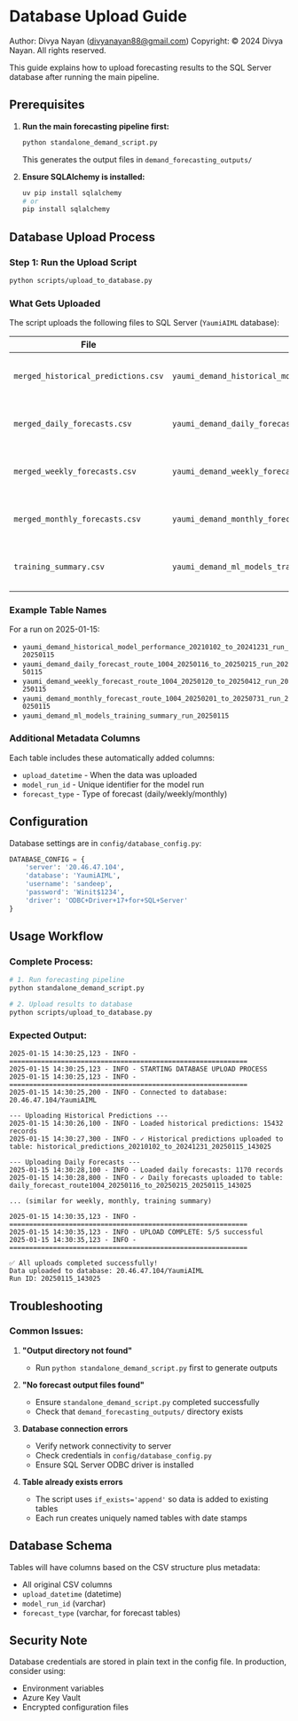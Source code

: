 # Database Upload Guide

Author: Divya Nayan (divyanayan88@gmail.com)
Copyright: © 2024 Divya Nayan. All rights reserved.

This guide explains how to upload forecasting results to the SQL Server database after running the main pipeline.

## Prerequisites

1. **Run the main forecasting pipeline first:**
   ```bash
   python standalone_demand_script.py
   ```
   This generates the output files in `demand_forecasting_outputs/`

2. **Ensure SQLAlchemy is installed:**
   ```bash
   uv pip install sqlalchemy
   # or
   pip install sqlalchemy
   ```

## Database Upload Process

### Step 1: Run the Upload Script
```bash
python scripts/upload_to_database.py
```

### What Gets Uploaded

The script uploads the following files to SQL Server (`YaumiAIML` database):

| File | Table Name Pattern | Description |
|------|-------------------|-------------|
| `merged_historical_predictions.csv` | `yaumi_demand_historical_model_performance_{date_range}_run_{run_id}` | Model predictions on historical test data |
| `merged_daily_forecasts.csv` | `yaumi_demand_daily_forecast_route_{routes}_{date_range}_run_{run_id}` | Daily forecasts for next 30 days |
| `merged_weekly_forecasts.csv` | `yaumi_demand_weekly_forecast_route_{routes}_{date_range}_run_{run_id}` | Weekly forecasts for next 12 weeks |
| `merged_monthly_forecasts.csv` | `yaumi_demand_monthly_forecast_route_{routes}_{date_range}_run_{run_id}` | Monthly forecasts for next 6 months |
| `training_summary.csv` | `yaumi_demand_ml_models_training_summary_run_{run_id}` | Model training performance summary |

### Example Table Names

For a run on 2025-01-15:

- `yaumi_demand_historical_model_performance_20210102_to_20241231_run_20250115`
- `yaumi_demand_daily_forecast_route_1004_20250116_to_20250215_run_20250115`  
- `yaumi_demand_weekly_forecast_route_1004_20250120_to_20250412_run_20250115`
- `yaumi_demand_monthly_forecast_route_1004_20250201_to_20250731_run_20250115`
- `yaumi_demand_ml_models_training_summary_run_20250115`

### Additional Metadata Columns

Each table includes these automatically added columns:
- `upload_datetime` - When the data was uploaded
- `model_run_id` - Unique identifier for the model run
- `forecast_type` - Type of forecast (daily/weekly/monthly)

## Configuration

Database settings are in `config/database_config.py`:

```python
DATABASE_CONFIG = {
    'server': '20.46.47.104',
    'database': 'YaumiAIML', 
    'username': 'sandeep',
    'password': 'Winit$1234',
    'driver': 'ODBC+Driver+17+for+SQL+Server'
}
```

## Usage Workflow

### Complete Process:
```bash
# 1. Run forecasting pipeline
python standalone_demand_script.py

# 2. Upload results to database
python scripts/upload_to_database.py
```

### Expected Output:
```
2025-01-15 14:30:25,123 - INFO - ============================================================
2025-01-15 14:30:25,123 - INFO - STARTING DATABASE UPLOAD PROCESS
2025-01-15 14:30:25,123 - INFO - ============================================================
2025-01-15 14:30:25,200 - INFO - Connected to database: 20.46.47.104/YaumiAIML

--- Uploading Historical Predictions ---
2025-01-15 14:30:26,100 - INFO - Loaded historical predictions: 15432 records
2025-01-15 14:30:27,300 - INFO - ✓ Historical predictions uploaded to table: historical_predictions_20210102_to_20241231_20250115_143025

--- Uploading Daily Forecasts ---
2025-01-15 14:30:28,100 - INFO - Loaded daily forecasts: 1170 records
2025-01-15 14:30:28,800 - INFO - ✓ Daily forecasts uploaded to table: daily_forecast_route1004_20250116_to_20250215_20250115_143025

... (similar for weekly, monthly, training summary)

2025-01-15 14:30:35,123 - INFO - ============================================================
2025-01-15 14:30:35,123 - INFO - UPLOAD COMPLETE: 5/5 successful
2025-01-15 14:30:35,123 - INFO - ============================================================

✅ All uploads completed successfully!
Data uploaded to database: 20.46.47.104/YaumiAIML
Run ID: 20250115_143025
```

## Troubleshooting

### Common Issues:

1. **"Output directory not found"**
   - Run `python standalone_demand_script.py` first to generate outputs

2. **"No forecast output files found"** 
   - Ensure `standalone_demand_script.py` completed successfully
   - Check that `demand_forecasting_outputs/` directory exists

3. **Database connection errors**
   - Verify network connectivity to server
   - Check credentials in `config/database_config.py`
   - Ensure SQL Server ODBC driver is installed

4. **Table already exists errors**
   - The script uses `if_exists='append'` so data is added to existing tables
   - Each run creates uniquely named tables with date stamps

## Database Schema

Tables will have columns based on the CSV structure plus metadata:
- All original CSV columns
- `upload_datetime` (datetime)
- `model_run_id` (varchar)
- `forecast_type` (varchar, for forecast tables)

## Security Note

Database credentials are stored in plain text in the config file. In production, consider using:
- Environment variables
- Azure Key Vault
- Encrypted configuration files